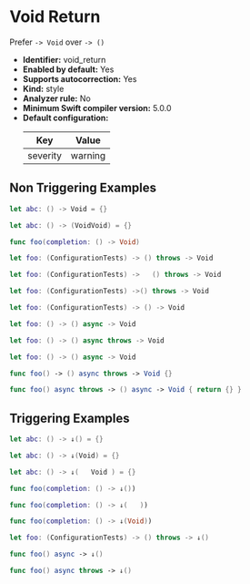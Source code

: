 # Void Return

Prefer `-> Void` over `-> ()`

* **Identifier:** void_return
* **Enabled by default:** Yes
* **Supports autocorrection:** Yes
* **Kind:** style
* **Analyzer rule:** No
* **Minimum Swift compiler version:** 5.0.0
* **Default configuration:**
  <table>
  <thead>
  <tr><th>Key</th><th>Value</th></tr>
  </thead>
  <tbody>
  <tr>
  <td>
  severity
  </td>
  <td>
  warning
  </td>
  </tr>
  </tbody>
  </table>

## Non Triggering Examples

```swift
let abc: () -> Void = {}
```

```swift
let abc: () -> (VoidVoid) = {}
```

```swift
func foo(completion: () -> Void)
```

```swift
let foo: (ConfigurationTests) -> () throws -> Void
```

```swift
let foo: (ConfigurationTests) ->   () throws -> Void
```

```swift
let foo: (ConfigurationTests) ->() throws -> Void
```

```swift
let foo: (ConfigurationTests) -> () -> Void
```

```swift
let foo: () -> () async -> Void
```

```swift
let foo: () -> () async throws -> Void
```

```swift
let foo: () -> () async -> Void
```

```swift
func foo() -> () async throws -> Void {}
```

```swift
func foo() async throws -> () async -> Void { return {} }
```

## Triggering Examples

```swift
let abc: () -> ↓() = {}
```

```swift
let abc: () -> ↓(Void) = {}
```

```swift
let abc: () -> ↓(   Void ) = {}
```

```swift
func foo(completion: () -> ↓())
```

```swift
func foo(completion: () -> ↓(   ))
```

```swift
func foo(completion: () -> ↓(Void))
```

```swift
let foo: (ConfigurationTests) -> () throws -> ↓()
```

```swift
func foo() async -> ↓()
```

```swift
func foo() async throws -> ↓()
```